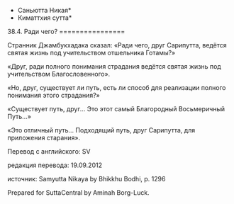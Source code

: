 * Саньютта Никая*
* Киматтхия сутта*

38\.4\. Ради чего?
\=\=\=\=\=\=\=\=\=\=\=\=\=\=\=\=

Странник Джамбукхадака сказал: «Ради чего, друг Сарипутта, ведётся святая жизнь под учительством отшельника Готамы?»

«Друг, ради полного понимания страдания ведётся святая жизнь под учительством Благословенного»\.

«Но, друг, существует ли путь, есть ли способ для реализации полного понимания этого страдания?»

«Существует путь, друг… Это этот самый Благородный Восьмеричный Путь…»

«Это отличный путь… Подходящий путь, друг Сарипутта, для приложения старания»\.

Перевод с английского: SV

редакция перевода: 19\.09\.2012

источник: Samyutta Nikaya by Bhikkhu Bodhi, p\. 1296

Prepared for SuttaCentral by Aminah Borg\-Luck\.